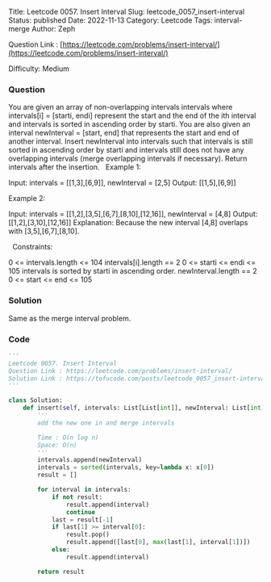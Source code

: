 Title: Leetcode 0057. Insert Interval
Slug: leetcode_0057_insert-interval
Status: published
Date: 2022-11-13
Category: Leetcode
Tags: interval-merge
Author: Zeph

Question Link : [https://leetcode.com/problems/insert-interval/](https://leetcode.com/problems/insert-interval/)

Difficulty: Medium

### Question
You are given an array of non-overlapping intervals intervals where intervals[i] = [starti, endi] represent the start and the end of the ith interval and intervals is sorted in ascending order by starti. You are also given an interval newInterval = [start, end] that represents the start and end of another interval.
Insert newInterval into intervals such that intervals is still sorted in ascending order by starti and intervals still does not have any overlapping intervals (merge overlapping intervals if necessary).
Return intervals after the insertion.
 
Example 1:

Input: intervals = [[1,3],[6,9]], newInterval = [2,5]
Output: [[1,5],[6,9]]

Example 2:

Input: intervals = [[1,2],[3,5],[6,7],[8,10],[12,16]], newInterval = [4,8]
Output: [[1,2],[3,10],[12,16]]
Explanation: Because the new interval [4,8] overlaps with [3,5],[6,7],[8,10].

 
Constraints:

0 <= intervals.length <= 104
intervals[i].length == 2
0 <= starti <= endi <= 105
intervals is sorted by starti in ascending order.
newInterval.length == 2
0 <= start <= end <= 105

### Solution

Same as the merge interval problem. 

### Code
```python
'''
Leetcode 0057. Insert Interval
Question Link : https://leetcode.com/problems/insert-interval/
Solution Link : https://tofucode.com/posts/leetcode_0057_insert-interval.html
'''

class Solution:
    def insert(self, intervals: List[List[int]], newInterval: List[int]) -> List[List[int]]:
        '''
        add the new one in and merge intervals

        Time : O(n log n)
        Space: O(n)
        '''
        intervals.append(newInterval)
        intervals = sorted(intervals, key=lambda x: x[0])
        result = []

        for interval in intervals:
            if not result:
                result.append(interval)
                continue
            last = result[-1]
            if last[1] >= interval[0]:
                result.pop()
                result.append([last[0], max(last[1], interval[1])])
            else:
                result.append(interval)

        return result
```

